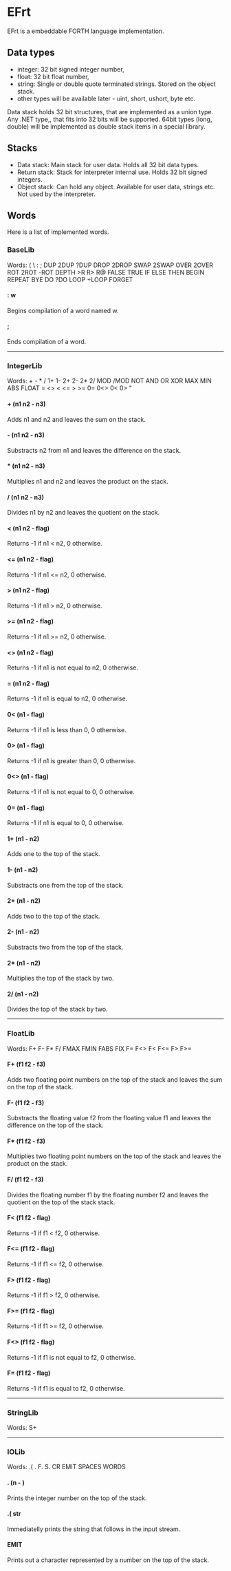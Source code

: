# EFrt

EFrt is a embeddable FORTH language implementation.

## Data types

  - integer: 32  bit signed integer number,
  - float: 32 bit float number,
  - string: Single or double quote terminated strings. Stored on the object stack.
  - other types will be available later - uint, short, ushort, byte etc.

Data stack holds 32 bit structures, that are implemented as a union type. Any .NET type,, 
that fits into 32 bits will be supported. 64bit types (long, double) will be implemented as
double stack items in a special library.

## Stacks

  - Data stack: Main stack for user data. Holds all 32 bit data types.
  - Return stack: Stack for interpreter internal use. Holds 32 bit signed integers.
  - Object stack: Can hold any object. Available for user data, strings etc. Not used by the interpreter.
  
## Words

Here is a list of implemented words.

### BaseLib

Words: ( \ : ; DUP 2DUP ?DUP DROP 2DROP SWAP 2SWAP OVER 2OVER ROT 2ROT -ROT DEPTH >R R> R@ FALSE
  TRUE IF ELSE THEN BEGIN REPEAT BYE DO ?DO LOOP +LOOP FORGET

#### : w

Begins compilation of a word named w.

#### ;

Ends compilation of a word.

---

### IntegerLib

Words: + - * / 1+ 1- 2+ 2- 2* 2/ MOD /MOD NOT AND OR XOR MAX MIN ABS FLOAT = <> < <= > >= 0= 0<> 0< 0> "

#### + (n1 n2 - n3)

Adds n1 and n2 and leaves the sum on the stack.

#### - (n1 n2 - n3)

Substracts n2 from n1 and leaves the difference on the stack.

#### * (n1 n2 - n3)

Multiplies n1 and n2 and leaves the product on the stack.

#### / (n1 n2 - n3)

Divides n1 by n2 and leaves the quotient on the stack.

#### < (n1 n2 - flag)

Returns -1 if n1 < n2, 0 otherwise.

#### <= (n1 n2 - flag)

Returns -1 if n1 <= n2, 0 otherwise.

#### > (n1 n2 - flag)

Returns -1 if n1 > n2, 0 otherwise.

#### >= (n1 n2 - flag)

Returns -1 if n1 >= n2, 0 otherwise.

#### <> (n1 n2 - flag)

Returns -1 if n1 is not equal to n2, 0 otherwise.

#### = (n1 n2 - flag)

Returns -1 if n1 is equal to n2, 0 otherwise.

#### 0< (n1 - flag)

Returns -1 if n1 is less than 0, 0 otherwise.

#### 0> (n1 - flag)

Returns -1 if n1 is greater than 0, 0 otherwise.

#### 0<> (n1 - flag)

Returns -1 if n1 is not equal to 0, 0 otherwise.

#### 0= (n1 - flag)

Returns -1 if n1 is equal to 0, 0 otherwise.

#### 1+ (n1 - n2)

Adds one to the top of the stack.

#### 1- (n1 - n2)

Substracts one from the top of the stack.

#### 2+ (n1 - n2)

Adds two to the top of the stack.

#### 2- (n1 - n2)

Substracts two from the top of the stack.

#### 2* (n1 - n2)

Multiplies the top of the stack by two.

#### 2/ (n1 - n2)

Divides the top of the stack by two.

---

### FloatLib

Words: F+ F- F* F/ FMAX FMIN FABS FIX F= F<> F< F<= F> F>= 

#### F+ (f1 f2 - f3)

Adds two floating point numbers on the top of the stack and leaves the sum on the top of the stack.

#### F- (f1 f2 - f3)

Substracts the floating value f2 from the floating value f1 and leaves the difference on the top of the stack.

#### F* (f1 f2 - f3)

Multiplies two floating point numbers on the top of the stack and leaves the product on the stack.

#### F/ (f1 f2 - f3)

Divides the floating number f1 by the floating number f2 and leaves the quotient on the top of the stack stack.

#### F< (f1 f2 - flag)

Returns -1 if f1 < f2, 0 otherwise.

#### F<= (f1 f2 - flag)

Returns -1 if f1 <= f2, 0 otherwise.

#### F> (f1 f2 - flag)

Returns -1 if f1 > f2, 0 otherwise.

#### F>= (f1 f2 - flag)

Returns -1 if f1 >= f2, 0 otherwise.

#### F<> (f1 f2 - flag)

Returns -1 if f1 is not equal to f2, 0 otherwise.

#### F= (f1 f2 - flag)

Returns -1 if f1 is equal to f2, 0 otherwise.

---

### StringLib

Words: S+

---

### IOLib

Words: .( . F. S. CR EMIT SPACES WORDS

#### . (n - )

Prints the integer number on the top of the stack.

#### .( str

Immediatelly prints the string that follows in the input stream.

#### EMIT

Prints out a character represented by a number on the top of the stack.

